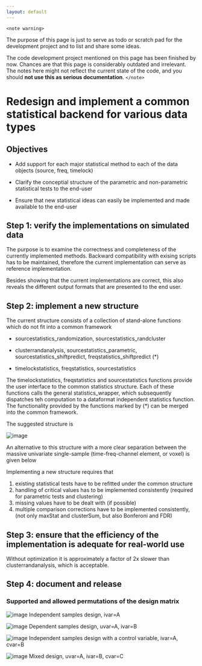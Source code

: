 ```yaml
---
layout: default
---
```


`<note warning>`

The purpose of this page is just to serve as todo or scratch pad for the development project and to list and share some ideas. 

The code development project mentioned on this page has been finished by now. Chances are that this page is considerably outdated and irrelevant. The notes here might not reflect the current state of the code, and you should **not use this as serious documentation**.
`</note>`

# Redesign and implement a common statistical backend for various data types

## Objectives

*  Add support for each major statistical method to each of the data objects (source, freq, timelock)

*  Clarify the conceptial structure of the parametric and non-parametric statistical tests to the end-user

*  Ensure that new statistical ideas can easily be implemented and made available to the end-user

## Step 1: verify the implementations on simulated data

The purpose is to examine the correctness and completeness of the currently implemented methods. Backward compatibility with exising scripts has to be maintained, therefore the current implementation can serve as reference implementation.

Besides showing that the current implementations are correct, this also reveals the different output formats that are presented to the end user.

## Step 2: implement a new structure

The current structure consists of a collection of stand-alone functions which do not fit into a common framework

*  sourcestatistics_randomization, sourcestatistics_randcluster

*  clusterrandanalysis, sourcestatistics_parametric, sourcestatistics_shiftpredict, freqstatistics_shiftpredict (*)

*  timelockstatistics, freqstatistics, sourcestatistics

The timelockstatistics, freqstatistics and sourcestatistics functions provide the user interface to the common statistics structure. Each of these functions calls the general statistics_wrapper, which subsequently dispatches teh computation to a dataformat independent statistics function. The functionality provided by the functions marked by (*) can be merged into the common framework. 

The suggested structure is 

![image](/media/development/statistics/statistics_structure.png)

An alternative to this structure with a more clear separation between the massive univariate single-sample (time-freq-channel element, or voxel) is given below

Implementing a new structure requires that 
 1.  existing statistical tests have to be refitted under the common structure
 2.  handling of critical values has to be implemented consistently (required for parametric tests and clustering)
 3.  missing values have to be dealt with (if possible)
 4.  multiple comparison corrections have to be implemented consistently, (not only maxStat and clusterSum, but also Bonferoni and FDR)

## Step 3: ensure that the efficiency of the implementation is adequate for real-world use

Without optimization it is approximately a factor of 2x slower than clusterrandanalysis, which is acceptable. 

## Step 4: document and release

### Supported and allowed permutations of the design matrix

![image](/media/development/statistics/perm1.png)
Independent samples design, ivar=A

![image](/media/development/statistics/perm2.png)
Dependent samples design, uvar=A, ivar=B

![image](/media/development/statistics/perm3.png)
Independent samples design with a control variable, ivar=A, cvar=B

![image](/media/development/statistics/perm4.png)
Mixed design, uvar=A, ivar=B, cvar=C

